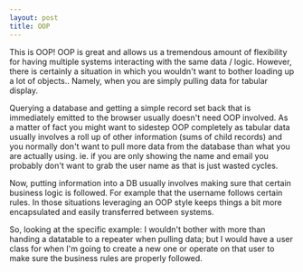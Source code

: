 ```yaml
---
layout: post
title: OOP
---
```


This is OOP!
OOP is great and allows us a tremendous amount of flexibility for having multiple systems interacting with the same data / logic. However, there is certainly a situation in which you wouldn't want to bother loading up a lot of objects.. Namely, when you are simply pulling data for tabular display.

Querying a database and getting a simple record set back that is immediately emitted to the browser usually doesn't need OOP involved. As a matter of fact you might want to sidestep OOP completely as tabular data usually involves a roll up of other information (sums of child records) and you normally don't want to pull more data from the database than what you are actually using. ie. if you are only showing the name and email you probably don't want to grab the user name as that is just wasted cycles.

Now, putting information into a DB usually involves making sure that certain business logic is followed. For example that the username follows certain rules. In those situations leveraging an OOP style keeps things a bit more encapsulated and easily transferred between systems.

So, looking at the specific example: I wouldn't bother with more than handing a datatable to a repeater when pulling data; but I would have a user class for when I'm going to create a new one or operate on that user to make sure the business rules are properly followed.
